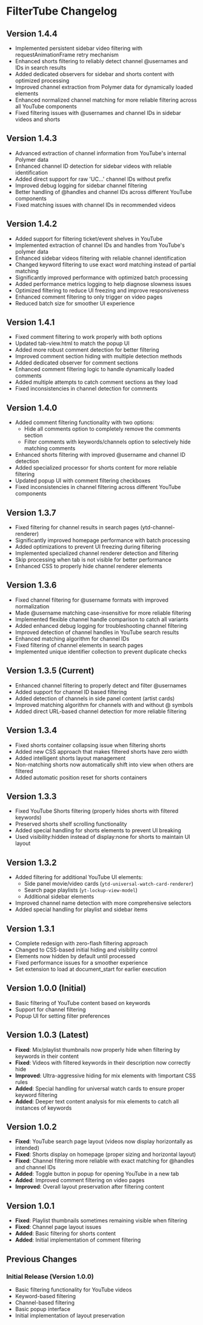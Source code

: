 # FilterTube Changelog

## Version 1.4.4
- Implemented persistent sidebar video filtering with requestAnimationFrame retry mechanism
- Enhanced shorts filtering to reliably detect channel @usernames and IDs in search results
- Added dedicated observers for sidebar and shorts content with optimized processing
- Improved channel extraction from Polymer data for dynamically loaded elements
- Enhanced normalized channel matching for more reliable filtering across all YouTube components
- Fixed filtering issues with @usernames and channel IDs in sidebar videos and shorts

## Version 1.4.3
- Advanced extraction of channel information from YouTube's internal Polymer data
- Enhanced channel ID detection for sidebar videos with reliable identification
- Added direct support for raw 'UC...' channel IDs without prefix
- Improved debug logging for sidebar channel filtering
- Better handling of @handles and channel IDs across different YouTube components
- Fixed matching issues with channel IDs in recommended videos

## Version 1.4.2
- Added support for filtering ticket/event shelves in YouTube
- Implemented extraction of channel IDs and handles from YouTube's polymer data
- Enhanced sidebar videos filtering with reliable channel identification
- Changed keyword filtering to use exact word matching instead of partial matching
- Significantly improved performance with optimized batch processing
- Added performance metrics logging to help diagnose slowness issues
- Optimized filtering to reduce UI freezing and improve responsiveness
- Enhanced comment filtering to only trigger on video pages
- Reduced batch size for smoother UI experience

## Version 1.4.1
- Fixed comment filtering to work properly with both options
- Updated tab-view.html to match the popup UI
- Added more robust comment detection for better filtering
- Improved comment section hiding with multiple detection methods
- Added dedicated observer for comment sections
- Enhanced comment filtering logic to handle dynamically loaded comments
- Added multiple attempts to catch comment sections as they load
- Fixed inconsistencies in channel detection for comments

## Version 1.4.0
- Added comment filtering functionality with two options:
  - Hide all comments option to completely remove the comments section
  - Filter comments with keywords/channels option to selectively hide matching comments
- Enhanced shorts filtering with improved @username and channel ID detection
- Added specialized processor for shorts content for more reliable filtering
- Updated popup UI with comment filtering checkboxes
- Fixed inconsistencies in channel filtering across different YouTube components

## Version 1.3.7
- Fixed filtering for channel results in search pages (ytd-channel-renderer)
- Significantly improved homepage performance with batch processing
- Added optimizations to prevent UI freezing during filtering
- Implemented specialized channel renderer detection and filtering
- Skip processing when tab is not visible for better performance
- Enhanced CSS to properly hide channel renderer elements

## Version 1.3.6
- Fixed channel filtering for @username formats with improved normalization
- Made @username matching case-insensitive for more reliable filtering
- Implemented flexible channel handle comparison to catch all variants
- Added enhanced debug logging for troubleshooting channel filtering
- Improved detection of channel handles in YouTube search results 
- Enhanced matching algorithm for channel IDs
- Fixed filtering of channel elements in search pages
- Implemented unique identifier collection to prevent duplicate checks

## Version 1.3.5 (Current)
- Enhanced channel filtering to properly detect and filter @usernames
- Added support for channel ID based filtering
- Added detection of channels in side panel content (artist cards)
- Improved matching algorithm for channels with and without @ symbols
- Added direct URL-based channel detection for more reliable filtering

## Version 1.3.4
- Fixed shorts container collapsing issue when filtering shorts
- Added new CSS approach that makes filtered shorts have zero width
- Added intelligent shorts layout management
- Non-matching shorts now automatically shift into view when others are filtered
- Added automatic position reset for shorts containers

## Version 1.3.3
- Fixed YouTube Shorts filtering (properly hides shorts with filtered keywords)
- Preserved shorts shelf scrolling functionality 
- Added special handling for shorts elements to prevent UI breaking
- Used visibility:hidden instead of display:none for shorts to maintain UI layout

## Version 1.3.2
- Added filtering for additional YouTube UI elements:
  - Side panel movie/video cards (`ytd-universal-watch-card-renderer`)
  - Search page playlists (`yt-lockup-view-model`)
  - Additional sidebar elements
- Improved channel name detection with more comprehensive selectors
- Added special handling for playlist and sidebar items

## Version 1.3.1
- Complete redesign with zero-flash filtering approach
- Changed to CSS-based initial hiding and visibility control
- Elements now hidden by default until processed
- Fixed performance issues for a smoother experience
- Set extension to load at document_start for earlier execution

## Version 1.0.0 (Initial)
- Basic filtering of YouTube content based on keywords
- Support for channel filtering
- Popup UI for setting filter preferences

## Version 1.0.3 (Latest)
- **Fixed**: Mix/playlist thumbnails now properly hide when filtering by keywords in their content
- **Fixed**: Videos with filtered keywords in their description now correctly hide
- **Improved**: Ultra-aggressive hiding for mix elements with !important CSS rules
- **Added**: Special handling for universal watch cards to ensure proper keyword filtering
- **Added**: Deeper text content analysis for mix elements to catch all instances of keywords

## Version 1.0.2
- **Fixed**: YouTube search page layout (videos now display horizontally as intended)
- **Fixed**: Shorts display on homepage (proper sizing and horizontal layout)
- **Fixed**: Channel filtering more reliable with exact matching for @handles and channel IDs
- **Added**: Toggle button in popup for opening YouTube in a new tab
- **Added**: Improved comment filtering on video pages
- **Improved**: Overall layout preservation after filtering content

## Version 1.0.1
- **Fixed**: Playlist thumbnails sometimes remaining visible when filtering
- **Fixed**: Channel page layout issues
- **Added**: Basic filtering for shorts content
- **Added**: Initial implementation of comment filtering

## Previous Changes

### Initial Release (Version 1.0.0)
- Basic filtering functionality for YouTube videos
- Keyword-based filtering
- Channel-based filtering
- Basic popup interface
- Initial implementation of layout preservation 